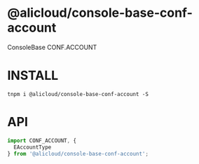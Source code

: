 @alicloud/console-base-conf-account
===

ConsoleBase CONF.ACCOUNT

# INSTALL

```
tnpm i @alicloud/console-base-conf-account -S
```

# API

```typescript
import CONF_ACCOUNT, {
  EAccountType
} from '@alicloud/console-base-conf-account';
```
